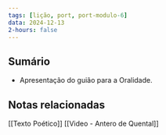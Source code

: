 ```yaml
---
tags: [lição, port, port-modulo-6]
data: 2024-12-13
2-hours: false
---
```


## Sumário
- Apresentação do guião para a Oralidade.
## Notas relacionadas
[[Texto Poético]]
[[Video - Antero de Quental]]
